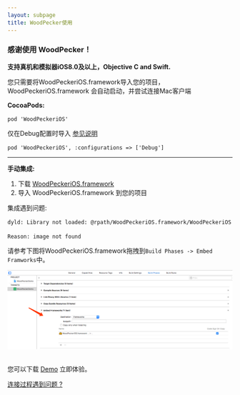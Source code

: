 ```yaml
---
layout: subpage
title: WoodPecker使用
---
```



<h3 class="index-h3">感谢使用 WoodPecker！</h3>

**支持真机和模拟器iOS8.0及以上，Objective C and Swift.**

您只需要将WoodPeckeriOS.framework导入您的项目，WoodPeckeriOS.framework 会自动启动，并尝试连接Mac客户端


**CocoaPods:**

```
pod 'WoodPeckeriOS'
```
仅在Debug配置时导入 [参见说明](https://guides.cocoapods.org/syntax/podfile.html#pod)
```
pod 'WoodPeckeriOS', :configurations => ['Debug']
```
<hr/>

**手动集成:**

1. 下载 <a href="/assets/framework/WoodPeckeriOS.framework.zip">WoodPeckeriOS.framework</a>
2. 导入 WoodPeckeriOS.framework 到您的项目

集成遇到问题:

```
dyld: Library not loaded: @rpath/WoodPeckeriOS.framework/WoodPeckeriOS

Reason: image not found
```

请参考下图将WoodPeckeriOS.framework拖拽到`Build Phases -> Embed Framworks`中。

<img src="/assets/img/embedframework.png"/>
<br/>
<br/>

您可以下载 <a href="https://github.com/github-xiaogang/woodpecker-demo">Demo</a> 立即体验。

<a href="/cnconnection.html">连接过程遇到问题 ?</a>